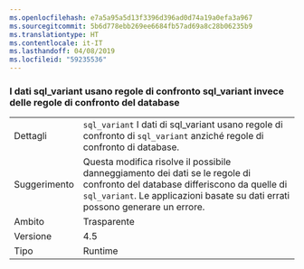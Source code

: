 ```yaml
---
ms.openlocfilehash: e7a5a95a5d13f3396d396ad0d74a19a0efa3a967
ms.sourcegitcommit: 5b6d778ebb269ee6684fb57ad69a8c28b06235b9
ms.translationtype: HT
ms.contentlocale: it-IT
ms.lasthandoff: 04/08/2019
ms.locfileid: "59235536"
---
```

### <a name="sqlvariant-data-uses-sqlvariant-collation-rather-than-database-collation"></a>I dati sql_variant usano regole di confronto sql_variant invece delle regole di confronto del database

|   |   |
|---|---|
|Dettagli|<code>sql_variant</code> I dati di sql_variant usano regole di confronto di <code>sql_variant</code> anziché regole di confronto di database.|
|Suggerimento|Questa modifica risolve il possibile danneggiamento dei dati se le regole di confronto del database differiscono da quelle di <code>sql_variant</code>. Le applicazioni basate su dati errati possono generare un errore.|
|Ambito|Trasparente|
|Versione|4.5|
|Tipo|Runtime|
